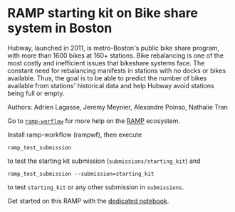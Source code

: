 # RAMP starting kit on Bike share system in Boston

Hubway, launched in 2011, is metro-Boston's public bike share program, with more than 1600 bikes at 160+ stations.
Bike rebalancing is one of the most costly and inefficient issues that bikeshare systems face. The constant need for rebalancing manifests in stations with no docks or bikes available. Thus, the goal is to be  able to predict the number of bikes available from stations' historical data and help Hubway avoid stations being full or empty.

Authors:
Adrien Lagasse, Jeremy Meynier, Alexandre Poinso, Nathalie Tran

Go to [`ramp-worflow`](https://github.com/paris-saclay-cds/ramp-workflow) for more help on the [RAMP](http:www.ramp.studio) ecosystem.

Install ramp-workflow (rampwf), then execute

```
ramp_test_submission
```

to test the starting kit submission (`submissions/starting_kit`) and

```
ramp_test_submission --submission=starting_kit
```

to test `starting_kit` or any other submission in `submissions`.

Get started on this RAMP with the [dedicated notebook](boston_bike_share.ipynb).
